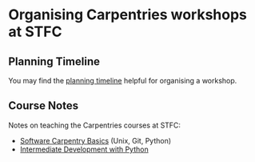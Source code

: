 # Organising Carpentries workshops at STFC

## Planning Timeline
You may find the [planning timeline](planning-timeline.md) helpful for organising a workshop.

## Course Notes
Notes on teaching the Carpentries courses at STFC:
* [Software Carpentry Basics](software-carpentry.md) (Unix, Git, Python)
* [Intermediate Development with Python](intermediate-development-python.md)
